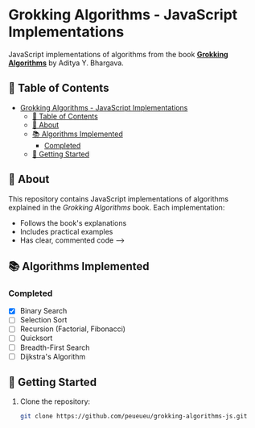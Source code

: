 # Grokking Algorithms - JavaScript Implementations

JavaScript implementations of algorithms from the book **[Grokking Algorithms](https://www.manning.com/books/grokking-algorithms)** by Aditya Y. Bhargava.

## 📖 Table of Contents
- [Grokking Algorithms - JavaScript Implementations](#grokking-algorithms---javascript-implementations)
  - [📖 Table of Contents](#-table-of-contents)
  - [🌟 About](#-about)
  - [📚 Algorithms Implemented](#-algorithms-implemented)
    - [Completed](#completed)
  - [🚀 Getting Started](#-getting-started)

## 🌟 About
This repository contains JavaScript implementations of algorithms explained in the *Grokking Algorithms* book. Each implementation:
- Follows the book's explanations
- Includes practical examples
- Has clear, commented code -->

## 📚 Algorithms Implemented
### Completed
- [x] Binary Search
- [ ] Selection Sort
- [ ] Recursion (Factorial, Fibonacci)
- [ ] Quicksort
- [ ] Breadth-First Search
- [ ] Dijkstra's Algorithm

## 🚀 Getting Started
1. Clone the repository:
   ```bash
   git clone https://github.com/peueueu/grokking-algorithms-js.git